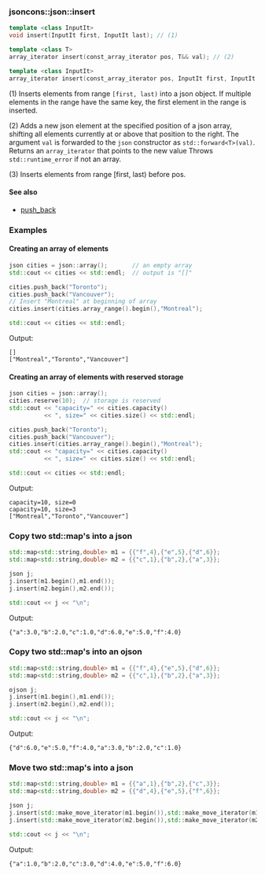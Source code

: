 ### jsoncons::json::insert

```c++
template <class InputIt>
void insert(InputIt first, InputIt last); // (1)

template <class T>
array_iterator insert(const_array_iterator pos, T&& val); // (2)

template <class InputIt>
array_iterator insert(const_array_iterator pos, InputIt first, InputIt last); // (3)
```
(1) Inserts elements from range `[first, last)` into a json object. If multiple elements in the range have 
    the same key, the first element in the range is inserted.

(2) Adds a new json element at the specified position of a json array, shifting all elements currently at or above that position to the right.
The argument `val` is forwarded to the `json` constructor as `std::forward<T>(val)`.
Returns an `array_iterator` that points to the new value
Throws `std::runtime_error` if not an array.  

(3) Inserts elements from range [first, last) before pos.

#### See also

- [push_back](json/push_back.md)

### Examples

#### Creating an array of elements 
```c++
json cities = json::array();       // an empty array
std::cout << cities << std::endl;  // output is "[]"

cities.push_back("Toronto");  
cities.push_back("Vancouver");
// Insert "Montreal" at beginning of array
cities.insert(cities.array_range().begin(),"Montreal");  

std::cout << cities << std::endl;
```
Output:
```
[]
["Montreal","Toronto","Vancouver"]
```
#### Creating an array of elements with reserved storage 
```c++
json cities = json::array();  
cities.reserve(10);  // storage is reserved
std::cout << "capacity=" << cities.capacity() 
          << ", size=" << cities.size() << std::endl;

cities.push_back("Toronto");  
cities.push_back("Vancouver");
cities.insert(cities.array_range().begin(),"Montreal");
std::cout << "capacity=" << cities.capacity() 
          << ", size=" << cities.size() << std::endl;

std::cout << cities << std::endl;
```
Output:
```
capacity=10, size=0
capacity=10, size=3
["Montreal","Toronto","Vancouver"]
```

### Copy two std::map's into a json 

```c++
std::map<std::string,double> m1 = {{"f",4},{"e",5},{"d",6}};
std::map<std::string,double> m2 = {{"c",1},{"b",2},{"a",3}};

json j;
j.insert(m1.begin(),m1.end());
j.insert(m2.begin(),m2.end());

std::cout << j << "\n";
```
Output:
```
{"a":3.0,"b":2.0,"c":1.0,"d":6.0,"e":5.0,"f":4.0}
```

### Copy two std::map's into an ojson 

```c++
std::map<std::string,double> m1 = {{"f",4},{"e",5},{"d",6}};
std::map<std::string,double> m2 = {{"c",1},{"b",2},{"a",3}};

ojson j;
j.insert(m1.begin(),m1.end());
j.insert(m2.begin(),m2.end());

std::cout << j << "\n";
```
Output:
```
{"d":6.0,"e":5.0,"f":4.0,"a":3.0,"b":2.0,"c":1.0}
```

### Move two std::map's into a json 

```c++
std::map<std::string,double> m1 = {{"a",1},{"b",2},{"c",3}};
std::map<std::string,double> m2 = {{"d",4},{"e",5},{"f",6}};

json j;
j.insert(std::make_move_iterator(m1.begin()),std::make_move_iterator(m1.end()));
j.insert(std::make_move_iterator(m2.begin()),std::make_move_iterator(m2.end()));

std::cout << j << "\n";
```
Output:
```
{"a":1.0,"b":2.0,"c":3.0,"d":4.0,"e":5.0,"f":6.0}
```



